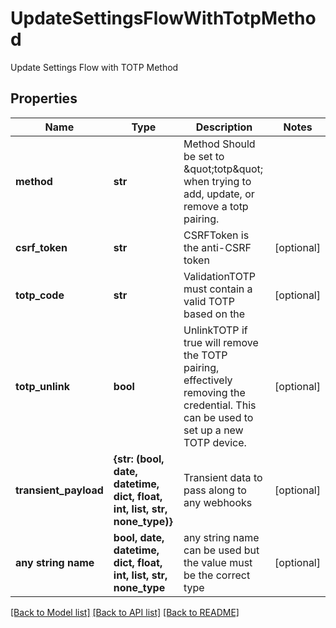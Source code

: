 # UpdateSettingsFlowWithTotpMethod

Update Settings Flow with TOTP Method

## Properties
Name | Type | Description | Notes
------------ | ------------- | ------------- | -------------
**method** | **str** | Method  Should be set to \&quot;totp\&quot; when trying to add, update, or remove a totp pairing. | 
**csrf_token** | **str** | CSRFToken is the anti-CSRF token | [optional] 
**totp_code** | **str** | ValidationTOTP must contain a valid TOTP based on the | [optional] 
**totp_unlink** | **bool** | UnlinkTOTP if true will remove the TOTP pairing, effectively removing the credential. This can be used to set up a new TOTP device. | [optional] 
**transient_payload** | **{str: (bool, date, datetime, dict, float, int, list, str, none_type)}** | Transient data to pass along to any webhooks | [optional] 
**any string name** | **bool, date, datetime, dict, float, int, list, str, none_type** | any string name can be used but the value must be the correct type | [optional]

[[Back to Model list]](../README.md#documentation-for-models) [[Back to API list]](../README.md#documentation-for-api-endpoints) [[Back to README]](../README.md)


